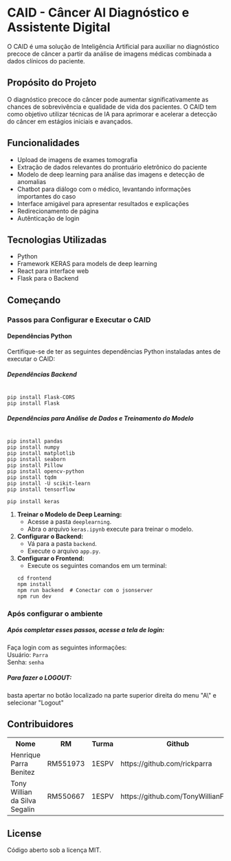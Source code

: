 <!DOCTYPE html>
<html lang="pt-br">

<head>
  <meta charset="UTF-8">
  <meta name="viewport" content="width=device-width, initial-scale=1.0">
</head>

<body>

  <h1>CAID - Câncer AI Diagnóstico e Assistente Digital</h1>

  <p>O CAID é uma solução de Inteligência Artificial para auxiliar no diagnóstico precoce de câncer a partir da análise de imagens médicas combinada a dados clínicos do paciente.</p>

  <h2>Propósito do Projeto</h2>

  <p>O diagnóstico precoce do câncer pode aumentar significativamente as chances de sobrevivência e qualidade de vida dos pacientes. O CAID tem como objetivo utilizar técnicas de IA para aprimorar e acelerar a detecção do câncer em estágios iniciais e avançados.</p>

  <h2>Funcionalidades</h2>

  <ul>
    <li>Upload de imagens de exames tomografia</li>
    <li>Extração de dados relevantes do prontuário eletrônico do paciente</li>
    <li>Modelo de deep learning para análise das imagens e detecção de anomalias</li>
    <li>Chatbot para diálogo com o médico, levantando informações importantes do caso</li>
    <li>Interface amigável para apresentar resultados e explicações</li>
    <li>Redirecionamento de página</li>
    <li>Autênticação de login</li>
  </ul>

  <h2>Tecnologias Utilizadas</h2>

  <ul>
    <li>Python</li>
    <li>Framework KERAS para models de deep learning</li>
    <li>React para interface web</li>
    <li>Flask para o Backend</li>
  </ul>

  <h2>Começando</h2>

  <h3>Passos para Configurar e Executar o CAID</h3>

  <h4>Dependências Python</h4>

  <p>Certifique-se de ter as seguintes dependências Python instaladas antes de executar o CAID:</p>

  <h5>Dependências Backend</h5>

<pre><code>
pip install Flask-CORS
pip install Flask
</code></pre>

<h5>Dependências para Análise de Dados e Treinamento do Modelo</h5>

<pre><code>
pip install pandas
pip install numpy
pip install matplotlib
pip install seaborn
pip install Pillow
pip install opencv-python
pip install tqdm
pip install -U scikit-learn
pip install tensorflow

pip install keras
</code></pre>


<ol>
  <li><strong>Treinar o Modelo de Deep Learning:</strong>
    <ul>
      <li>Acesse a pasta <code>deeplearning</code>.</li>
      <li>Abra o arquivo <code>keras.ipynb</code> execute para treinar o modelo.</li>
    </ul>
  </li>
  <li><strong>Configurar o Backend:</strong>
    <ul>
      <li>Vá para a pasta <code>backend</code>.</li>
      <li>Execute o arquivo <code>app.py</code>.</li>
    </ul>
  </li>
  <li><strong>Configurar o Frontend:</strong>
    <ul>
      <li>Execute os seguintes comandos em um terminal:</li>
    </ul>
    <pre><code>cd frontend
npm install
npm run backend  # Conectar com o jsonserver
npm run dev</code></pre>
  </li>
</ol>

  <h3>Após configurar o ambiente</h3>
  <h5>Após completar esses passos, acesse a tela de login:</h5>

<p>Faça login com as seguintes informações:<br>
Usuário: <code>Parra</code><br>
Senha: <code>senha</code></p>

<h5>Para fazer o LOGOUT:</h5>
<p> basta apertar no botão localizado na parte superior direita do menu "A\" e selecionar "Logout"</p>

  <h2>Contribuidores</h2>

<table>
  <tr>
    <th>Nome</th>
    <th>RM</th>
    <th>Turma</th>
    <th>Github</th>
  </tr>
  <tr>
    <td>Henrique Parra Benitez</td>
    <td>RM551973</td>
    <td>1ESPV</td>
    <td>https://github.com/rickparra</td>
  </tr>
  <tr>
    <td>Tony Willian da Silva Segalin</td>
    <td>RM550667</td>
    <td>1ESPV</td>
    <td>https://github.com/TonyWillianFIAP</td>
  </tr>
</table>


  <h2>License</h2>

  <p>Código aberto sob a licença MIT.</p>

</body>

</html>
